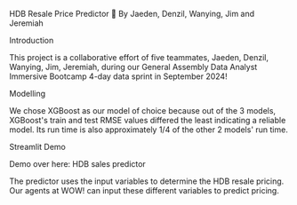 HDB Resale Price Predictor 🏡
By Jaeden, Denzil, Wanying, Jim and Jeremiah

Introduction

This project is a collaborative effort of five teammates, Jaeden, Denzil, Wanying, Jim, Jeremiah, during our General Assembly Data Analyst Immersive Bootcamp 4-day data sprint in September 2024!

Modelling

We chose XGBoost as our model of choice because out of the 3 models, XGBoost's train and test RMSE values differed the least indicating a reliable model. Its run time is also approximately 1/4 of the other 2 models' run time.

Streamlit Demo

Demo over here: HDB sales predictor

The predictor uses the input variables to determine the HDB resale pricing. Our agents at WOW! can input these different variables to predict pricing.
